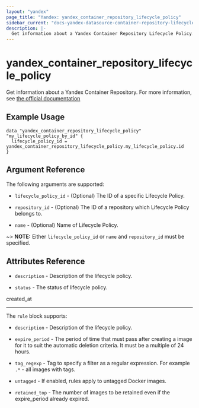 ```yaml
---
layout: "yandex"
page_title: "Yandex: yandex_container_repository_lifecycle_policy"
sidebar_current: "docs-yandex-datasource-container-repository-lifecycle-policy"
description: |-
  Get information about a Yandex Container Repository Lifecycle Policy.
---
```


# yandex\_container\_repository\_lifecycle\_policy

Get information about a Yandex Container Repository. For more information, see
[the official documentation](https://cloud.yandex.com/en-ru/docs/container-registry/concepts/lifecycle-policy)

## Example Usage

```hcl
data "yandex_container_repository_lifecycle_policy" "my_lifecycle_policy_by_id" {
  lifecycle_policy_id = yandex_container_repository_lifecycle_policy.my_lifecycle_policy.id
}
```

## Argument Reference

The following arguments are supported:

* `lifecycle_policy_id` - (Optional) The ID of a specific Lifecycle Policy.

* `repository_id` - (Optional) The ID of a repository which Lifecycle Policy belongs to.

* `name` - (Optional) Name of Lifecycle Policy.

~> **NOTE:** Either `lifecycle_policy_id` or `name` and `repository_id` must be specified.

## Attributes Reference

* `description` - Description of the lifecycle policy.

* `status` - The status of lifecycle policy.

created_at

---

The `rule` block supports:

* `description` - Description of the lifecycle policy.

* `expire_period` - The period of time that must pass after creating a image for it to suit the automatic deletion criteria. It must be a multiple of 24 hours.

* `tag_regexp` - Tag to specify a filter as a regular expression. For example `.*` - all images with tags.

* `untagged` - If enabled, rules apply to untagged Docker images.

* `retained_top` - The number of images to be retained even if the expire_period already expired.
